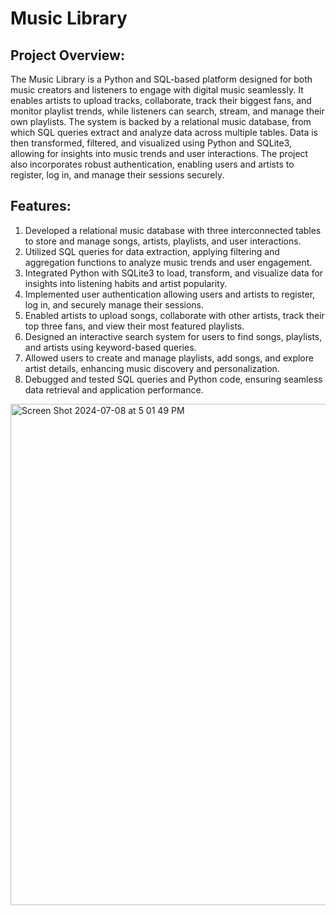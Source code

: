 # Music Library
## Project Overview:
The Music Library is a Python and SQL-based platform designed for both music creators and listeners to engage with digital music seamlessly. It enables artists to upload tracks, collaborate, track their biggest fans, and monitor playlist trends, while listeners can search, stream, and manage their own playlists. The system is backed by a relational music database, from which SQL queries extract and analyze data across multiple tables. Data is then transformed, filtered, and visualized using Python and SQLite3, allowing for insights into music trends and user interactions. The project also incorporates robust authentication, enabling users and artists to register, log in, and manage their sessions securely.

## Features:
1. Developed a relational music database with three interconnected tables to store and manage songs, artists, playlists, and user interactions.
2. Utilized SQL queries for data extraction, applying filtering and aggregation functions to analyze music trends and user engagement.
3. Integrated Python with SQLite3 to load, transform, and visualize data for insights into listening habits and artist popularity.
4. Implemented user authentication allowing users and artists to register, log in, and securely manage their sessions.
5. Enabled artists to upload songs, collaborate with other artists, track their top three fans, and view their most featured playlists.
6. Designed an interactive search system for users to find songs, playlists, and artists using keyword-based queries.
7. Allowed users to create and manage playlists, add songs, and explore artist details, enhancing music discovery and personalization.
8. Debugged and tested SQL queries and Python code, ensuring seamless data retrieval and application performance.

<img width="802" alt="Screen Shot 2024-07-08 at 5 01 49 PM" src="https://github.com/bertina3107/music_library/assets/116847981/9ba13c69-ef16-485a-93c9-ccf0b66363c1">
